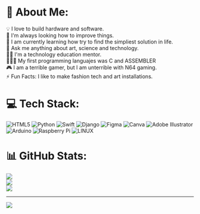 # 💫 About Me:
💡 I love to build hardware and software.<br>🔭 I'm always looking how to improve things.<br>🌱 I am currently learning how try to find the simpliest solution in life.<br>💬 Ask me anything about art, science and technology.<br>🧑‍🏫 I'm a technology education mentor.<br>👨🏻‍💻 My first programming languajes was C and ASSEMBLER<br>🎮 I am a terrible gamer, but I am unterrible with N64 gaming.<br>⚡ Fun Facts: I like to make fashion tech and art installations.


# 💻 Tech Stack:
![HTML5](https://img.shields.io/badge/html5-%23E34F26.svg?style=for-the-badge&logo=html5&logoColor=white) ![Python](https://img.shields.io/badge/python-3670A0?style=for-the-badge&logo=python&logoColor=ffdd54) ![Swift](https://img.shields.io/badge/swift-F54A2A?style=for-the-badge&logo=swift&logoColor=white) ![Django](https://img.shields.io/badge/django-%23092E20.svg?style=for-the-badge&logo=django&logoColor=white) 	![Figma](https://img.shields.io/badge/figma-%23F24E1E.svg?style=for-the-badge&logo=figma&logoColor=white) ![Canva](https://img.shields.io/badge/Canva-%2300C4CC.svg?style=for-the-badge&logo=Canva&logoColor=white) ![Adobe Illustrator](https://img.shields.io/badge/adobeillustrator-%23FF9A00.svg?style=for-the-badge&logo=adobeillustrator&logoColor=white) ![Arduino](https://img.shields.io/badge/-Arduino-00979D?style=for-the-badge&logo=Arduino&logoColor=white) ![Raspberry Pi](https://img.shields.io/badge/-RaspberryPi-C51A4A?style=for-the-badge&logo=Raspberry-Pi) ![LINUX](https://img.shields.io/badge/Linux-FCC624?style=for-the-badge&logo=linux&logoColor=black)
# 📊 GitHub Stats:
![](https://github-readme-stats.vercel.app/api?username=ericmargay&theme=dracula&hide_border=false&include_all_commits=false&count_private=false)<br/>
![](https://github-readme-streak-stats.herokuapp.com/?user=ericmargay&theme=dracula&hide_border=false)<br/>
![](https://github-readme-stats.vercel.app/api/top-langs/?username=ericmargay&theme=dracula&hide_border=false&include_all_commits=false&count_private=false&layout=compact)

---
[![](https://visitcount.itsvg.in/api?id=ericmargay&icon=0&color=0)](https://visitcount.itsvg.in)

<!-- Proudly created with GPRM ( https://gprm.itsvg.in ) -->
